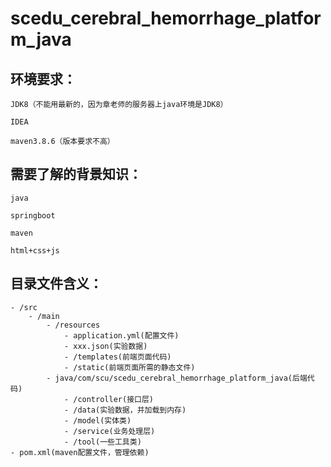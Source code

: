 # scedu_cerebral_hemorrhage_platform_java

## 环境要求：

```
JDK8（不能用最新的，因为章老师的服务器上java环境是JDK8）

IDEA

maven3.8.6（版本要求不高）
```

## 需要了解的背景知识：

```
java

springboot

maven

html+css+js
```

## 目录文件含义：

```
- /src
    - /main
        - /resources
            - application.yml(配置文件)
            - xxx.json(实验数据)
            - /templates(前端页面代码)
            - /static(前端页面所需的静态文件)
        - java/com/scu/scedu_cerebral_hemorrhage_platform_java(后端代码)
            - /controller(接口层)
            - /data(实验数据，并加载到内存)
            - /model(实体类)
            - /service(业务处理层)
            - /tool(一些工具类)
- pom.xml(maven配置文件，管理依赖)
```
